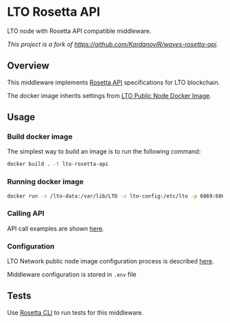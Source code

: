 # LTO Rosetta API

LTO node with Rosetta API compatible middleware.

_This project is a fork of https://github.com/KardanovIR/waves-rosetta-api._

## Overview 
This middleware implements [Rosetta API](https://rosetta-api.org) specifications for LTO blockchain.

The docker image inherits settings from [LTO Public Node Docker Image](https://github.com/ltonetwork/lto-public-node).

## Usage

### Build docker image

The simplest way to build an image is to run the following command:

```sh
docker build . -t lto-rosetta-api
```

### Running docker image

```sh
docker run -v /lto-data:/var/lib/LTO -v lto-config:/etc/lto -p 6869:6869 -p 6862:6862 -p 8080:8080 -e JAVA_OPTS="-DLTO.rest-api.enable=yes -DLTO.rest-api.bind-address=0.0.0.0 -DLTO.rest-api.port=6869  -DLTO.wallet.password=myWalletSuperPassword" -e LTO_NETWORK=testnet -ti lto-rosetta-api

```

### Calling API

API call examples are shown [here](https://www.getpostman.com/collections/3c2028a379f2297914af).

### Configuration

LTO Network public node image configuration process is described [here](https://github.com/ltonetwork/lto-public-node#configuration).

Middleware configuration is stored in `.env` file 

## Tests

Use [Rosetta CLI](https://github.com/coinbase/rosetta-cli) to run tests for this middleware.

